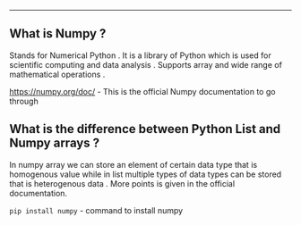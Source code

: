 <hr>

## What is Numpy ?

Stands for Numerical Python . It is a library of Python which is used for scientific computing and data analysis . Supports array and wide range of mathematical operations . 

https://numpy.org/doc/ - This is the official Numpy documentation to go through

## What is the difference between Python List and Numpy arrays ?

In numpy array we can store an element of certain data type that is homogenous value while in list multiple types of data types can be stored  that is heterogenous data . More points is given in the official documentation.

`pip install numpy` - command to install numpy

